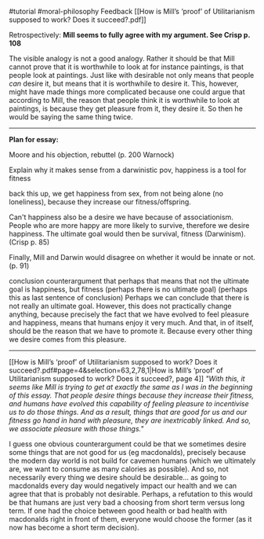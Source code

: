 #tutorial #moral-philosophy 
Feedback [[How is Mill’s ‘proof’ of Utilitarianism supposed to work? Does it succeed?.pdf]]

Retrospectively: **Mill seems to fully agree with my argument. See Crisp p. 108**

The visible analogy is not a good analogy. Rather it should be that Mill cannot prove that it is worthwhile to look at for instance paintings, is that people look at paintings. Just like with desirable not only means that people *can* desire it, but means that it is worthwhile to desire it.
This, however, might have made things more complicated because one could argue that according to Mill, the reason that people think it is worthwhile to look at paintings, is because they get pleasure from it, they desire it. So then he would be saying the same thing twice.

---

**Plan for essay:**

Moore and his objection, rebuttel (p. 200 Warnock)

Explain why it makes sense from a darwinistic pov, happiness is a tool for fitness

back this up, we get happiness from sex, from not being alone (no loneliness), because they increase our fitness/offspring.



Can't happiness also be a desire we have because of associationism. People who are more happy are more likely to survive, therefore we desire happiness. The ultimate goal would then be survival, fitness (Darwinism). (Crisp p. 85)

Finally, Mill and Darwin would disagree on whether it would be innate or not. (p. 91)

conclusion
counterargument that perhaps that means that not the ultimate goal is happiness, but fitness (perhaps there is no ultimate goal) (perhaps this as last sentence of conclusion)
Perhaps we can conclude that there is not really an ultimate goal. However, this does not practically change anything, because precisely the fact that we have evolved to feel pleasure and happiness, means that humans enjoy it very much. And that, in of itself, should be the reason that we have to promote it. Because every other thing we desire comes from this pleasure.


---
[[How is Mill’s ‘proof’ of Utilitarianism supposed to work? Does it succeed?.pdf#page=4&selection=63,2,78,1|How is Mill’s ‘proof’ of Utilitarianism supposed to work? Does it succeed?, page 4]]
*"With this, it seems like Mill is trying to get at exactly the same as I was in the beginning of this essay. That people desire things because they increase their fitness, and humans have evolved this capability of feeling pleasure to incentivise us to do those things. And as a result, things that are good for us and our fitness go hand in hand with pleasure, they are inextricably linked. And so, we associate pleasure with those things."*

I guess one obvious counterargument could be that we sometimes desire some things that are not good for us (eg macdonalds), precisely because the modern day world is not build for cavemen humans (which we ultimately are, we want to consume as many calories as possible). And so, not necessarily every thing we desire should be desirable... as going to macdonalds every day would negatively impact our health and we can agree that that is probably not desirable.
Perhaps, a refutation to this would be that humans are just very bad a choosing from short term versus long term. If one had the choice between good health or bad health with macdonalds right in front of them, everyone would choose the former (as it now has become a short term decision).
